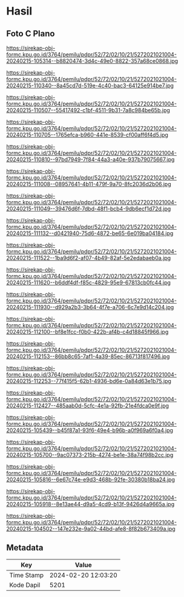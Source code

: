 # Hasil

## Foto C Plano

https://sirekap-obj-formc.kpu.go.id/3764/pemilu/pdpr/52/72/02/10/21/5272021021004-20240215-105314--b8820474-3d4c-49e0-8822-357a68ce0868.jpg

https://sirekap-obj-formc.kpu.go.id/3764/pemilu/pdpr/52/72/02/10/21/5272021021004-20240215-110340--8a45cd7d-519e-4c40-bac3-64125e914be7.jpg

https://sirekap-obj-formc.kpu.go.id/3764/pemilu/pdpr/52/72/02/10/21/5272021021004-20240215-110507--55417492-c1bf-4511-9b31-7a8c984be65b.jpg

https://sirekap-obj-formc.kpu.go.id/3764/pemilu/pdpr/52/72/02/10/21/5272021021004-20240215-110705--1765efca-b960-441e-8539-cf00aff6f4d5.jpg

https://sirekap-obj-formc.kpu.go.id/3764/pemilu/pdpr/52/72/02/10/21/5272021021004-20240215-110810--97bd7949-7f84-44a3-a40e-937b79075667.jpg

https://sirekap-obj-formc.kpu.go.id/3764/pemilu/pdpr/52/72/02/10/21/5272021021004-20240215-111008--08957641-4b11-479f-9a70-8fc2036d2b06.jpg

https://sirekap-obj-formc.kpu.go.id/3764/pemilu/pdpr/52/72/02/10/21/5272021021004-20240215-111049--39476d6f-7dbd-48f1-bcb4-9db6ecf1d72d.jpg

https://sirekap-obj-formc.kpu.go.id/3764/pemilu/pdpr/52/72/02/10/21/5272021021004-20240215-111132--d0421940-75d6-4872-be65-6e019ba04184.jpg

https://sirekap-obj-formc.kpu.go.id/3764/pemilu/pdpr/52/72/02/10/21/5272021021004-20240215-111522--1ba9d6f2-af07-4b49-82af-5e2edabaeb0a.jpg

https://sirekap-obj-formc.kpu.go.id/3764/pemilu/pdpr/52/72/02/10/21/5272021021004-20240215-111620--b6ddf4df-f85c-4829-95e9-67813cb0fc44.jpg

https://sirekap-obj-formc.kpu.go.id/3764/pemilu/pdpr/52/72/02/10/21/5272021021004-20240215-111930--d929a2b3-3b64-4f7e-a706-6c7e9d14c204.jpg

https://sirekap-obj-formc.kpu.go.id/3764/pemilu/pdpr/52/72/02/10/21/5272021021004-20240215-112100--bf8e1fcc-f0b0-422b-af4b-c4d18845f966.jpg

https://sirekap-obj-formc.kpu.go.id/3764/pemilu/pdpr/52/72/02/10/21/5272021021004-20240215-112153--86bb8c65-7af1-4a39-85ec-86713f817496.jpg

https://sirekap-obj-formc.kpu.go.id/3764/pemilu/pdpr/52/72/02/10/21/5272021021004-20240215-112253--77f415f5-62b1-4936-bd6e-0a84d63e1b75.jpg

https://sirekap-obj-formc.kpu.go.id/3764/pemilu/pdpr/52/72/02/10/21/5272021021004-20240215-112427--485aab0d-5cfc-4e1a-92fb-21e4fdca0e9f.jpg

https://sirekap-obj-formc.kpu.go.id/3764/pemilu/pdpr/52/72/02/10/21/5272021021004-20240215-105439--b45f87a1-93f6-49e4-b96b-a0f969a6f0a4.jpg

https://sirekap-obj-formc.kpu.go.id/3764/pemilu/pdpr/52/72/02/10/21/5272021021004-20240215-105700--9ac07373-215b-4274-be1e-38a74f98b2cc.jpg

https://sirekap-obj-formc.kpu.go.id/3764/pemilu/pdpr/52/72/02/10/21/5272021021004-20240215-105816--6e67c74e-e9d3-468b-92fe-30380b18ba24.jpg

https://sirekap-obj-formc.kpu.go.id/3764/pemilu/pdpr/52/72/02/10/21/5272021021004-20240215-105918--8e13ae44-d9a5-4cd9-b13f-9426d4a9665a.jpg

https://sirekap-obj-formc.kpu.go.id/3764/pemilu/pdpr/52/72/02/10/21/5272021021004-20240215-104502--147e232e-9a02-44bd-afe8-8f82b673409a.jpg


## Metadata

| Key        | Value               |
| ---------- | ------------------- |
| Time Stamp | 2024-02-20 12:03:20 |
| Kode Dapil | 5201                |



